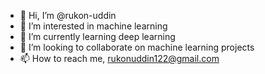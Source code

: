 - 👋 Hi, I’m @rukon-uddin
- 👀 I’m interested in machine learning
- 🌱 I’m currently learning deep learning
- 💞️ I’m looking to collaborate on machine learning projects
- 📫 How to reach me, rukonuddin122@gmail.com

<!---
rukon-uddin/rukon-uddin is a ✨ special ✨ repository because its `README.md` (this file) appears on your GitHub profile.
You can click the Preview link to take a look at your changes.
--->
